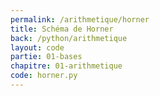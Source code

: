 ```yaml
---
permalink: /arithmetique/horner
title: Schéma de Horner
back: /python/arithmetique
layout: code
partie: 01-bases
chapitre: 01-arithmetique
code: horner.py
---
```

